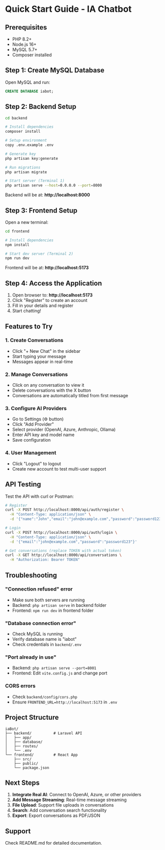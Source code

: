 # Quick Start Guide - IA Chatbot

## Prerequisites
- PHP 8.2+
- Node.js 16+
- MySQL 5.7+
- Composer installed

## Step 1: Create MySQL Database

Open MySQL and run:
```sql
CREATE DATABASE iabot;
```

## Step 2: Backend Setup

```bash
cd backend

# Install dependencies
composer install

# Setup environment
copy .env.example .env

# Generate key
php artisan key:generate

# Run migrations
php artisan migrate

# Start server (Terminal 1)
php artisan serve --host=0.0.0.0 --port=8000
```

Backend will be at: **http://localhost:8000**

## Step 3: Frontend Setup

Open a new terminal:

```bash
cd frontend

# Install dependencies
npm install

# Start dev server (Terminal 2)
npm run dev
```

Frontend will be at: **http://localhost:5173**

## Step 4: Access the Application

1. Open browser to: **http://localhost:5173**
2. Click "Register" to create an account
3. Fill in your details and register
4. Start chatting!

## Features to Try

### 1. Create Conversations
- Click "+ New Chat" in the sidebar
- Start typing your message
- Messages appear in real-time

### 2. Manage Conversations
- Click on any conversation to view it
- Delete conversations with the X button
- Conversations are automatically titled from first message

### 3. Configure AI Providers
- Go to Settings (⚙️ button)
- Click "Add Provider"
- Select provider (OpenAI, Azure, Anthropic, Ollama)
- Enter API key and model name
- Save configuration

### 4. User Management
- Click "Logout" to logout
- Create new account to test multi-user support

## API Testing

Test the API with curl or Postman:

```bash
# Register
curl -X POST http://localhost:8000/api/auth/register \
  -H "Content-Type: application/json" \
  -d '{"name":"John","email":"john@example.com","password":"password123"}'

# Login
curl -X POST http://localhost:8000/api/auth/login \
  -H "Content-Type: application/json" \
  -d '{"email":"john@example.com","password":"password123"}'

# Get conversations (replace TOKEN with actual token)
curl -X GET http://localhost:8000/api/conversations \
  -H "Authorization: Bearer TOKEN"
```

## Troubleshooting

### "Connection refused" error
- Make sure both servers are running
- Backend: `php artisan serve` in backend folder
- Frontend: `npm run dev` in frontend folder

### "Database connection error"
- Check MySQL is running
- Verify database name is "iabot"
- Check credentials in `backend/.env`

### "Port already in use"
- Backend: `php artisan serve --port=8001`
- Frontend: Edit `vite.config.js` and change port

### CORS errors
- Check `backend/config/cors.php`
- Ensure `FRONTEND_URL=http://localhost:5173` in `.env`

## Project Structure

```
iaBot/
├── backend/          # Laravel API
│   ├── app/
│   ├── database/
│   ├── routes/
│   └── .env
└── frontend/         # React App
    ├── src/
    ├── public/
    └── package.json
```

## Next Steps

1. **Integrate Real AI**: Connect to OpenAI, Azure, or other providers
2. **Add Message Streaming**: Real-time message streaming
3. **File Upload**: Support file uploads in conversations
4. **Search**: Add conversation search functionality
5. **Export**: Export conversations as PDF/JSON

## Support

Check README.md for detailed documentation.

